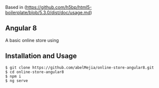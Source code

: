 Based in (https://github.com/h5bp/html5-boilerplate/blob/5.3.0/dist/doc/usage.md)

## Angular 8
A basic online store using

## Installation and Usage

    $ git clone https://github.com/abelMejia/online-store-angular8.git
    $ cd online-store-angular8
    $ npm i
    $ ng serve
